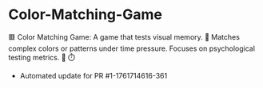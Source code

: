 # Color-Matching-Game
🟥 Color Matching Game: A game that tests visual memory. 🎨 Matches complex colors or patterns under time pressure. Focuses on psychological testing metrics. 🧠 ⏱️


- Automated update for PR #1-1761714616-361